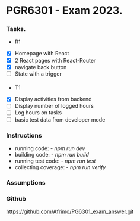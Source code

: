 # PGR6301 - Exam 2023.

### Tasks.
* R1
* [x] Homepage with React
* [x] 2 React pages with React-Router
* [x] navigate back button
* [ ] State with a trigger

####
* T1
* [x] Display activities from backend
* [ ] Display number of logged hours
* [ ] Log hours on tasks
* [ ] basic test data from developer mode

### Instructions
* running code: - _npm run dev_
* building code: - _npm run build_
* running test code: - _npm run test_
* collecting coverage: - _npm run verify_

### Assumptions


### Github
https://github.com/Afrimo/PG6301_exam_answer.git